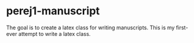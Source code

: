 # perej1-manuscript

The goal is to create a latex class for writing manuscripts. This is my
first-ever attempt to write a latex class.
